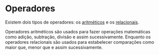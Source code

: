 # Operadores

Existem dois tipos de operadores: os [aritméticos](operadores_aritmeticos.md) e os [relacionais](operadores_relacionais.md).

Operadores aritméticos são usados para fazer operações matemáticas como adição, subtração, divisão e assim sucessivamente. Enquanto os operadores relacionais são usados para estabelecer comparações como maior que, menor que e assim sucessivamente.
